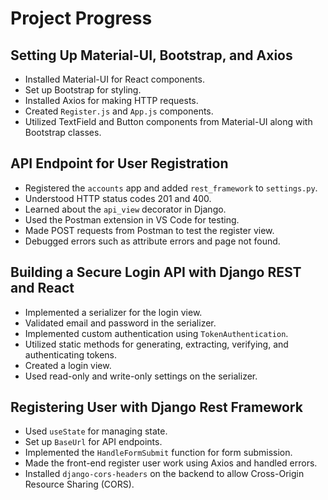 # Project Progress

## Setting Up Material-UI, Bootstrap, and Axios

- Installed Material-UI for React components.
- Set up Bootstrap for styling.
- Installed Axios for making HTTP requests.
- Created `Register.js` and `App.js` components.
- Utilized TextField and Button components from Material-UI along with Bootstrap classes.

## API Endpoint for User Registration

- Registered the `accounts` app and added `rest_framework` to `settings.py`.
- Understood HTTP status codes 201 and 400.
- Learned about the `api_view` decorator in Django.
- Used the Postman extension in VS Code for testing.
- Made POST requests from Postman to test the register view.
- Debugged errors such as attribute errors and page not found.

## Building a Secure Login API with Django REST and React

- Implemented a serializer for the login view.
- Validated email and password in the serializer.
- Implemented custom authentication using `TokenAuthentication`.
- Utilized static methods for generating, extracting, verifying, and authenticating tokens.
- Created a login view.
- Used read-only and write-only settings on the serializer.

## Registering User with Django Rest Framework

- Used `useState` for managing state.
- Set up `BaseUrl` for API endpoints.
- Implemented the `HandleFormSubmit` function for form submission.
- Made the front-end register user work using Axios and handled errors.
- Installed `django-cors-headers` on the backend to allow Cross-Origin Resource Sharing (CORS).
